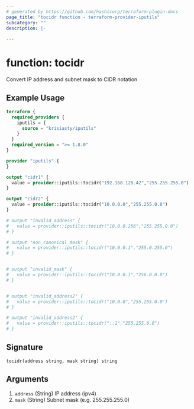 ```yaml
---
# generated by https://github.com/hashicorp/terraform-plugin-docs
page_title: "tocidr function - terraform-provider-iputils"
subcategory: ""
description: |-
  
---
```


# function: tocidr

Convert IP address and subnet mask to CIDR notation

## Example Usage

```terraform
terraform {
  required_providers {
    iputils = {
      source = "krisiasty/iputils"
    }
  }
  required_version = ">= 1.8.0"
}

provider "iputils" {
}

output "cidr1" {
  value = provider::iputils::tocidr("192.168.128.42","255.255.255.0")
}

output "cidr2" {
  value = provider::iputils::tocidr("10.0.0.0","255.255.0.0")
}

# output "invalid_address" {
#   value = provider::iputils::tocidr("10.0.0.256","255.255.0.0")
# }

# output "non_canonical_mask" {
#   value = provider::iputils::tocidr("10.0.0.1","255.0.255.0")
# }


# output "invalid_mask" {
#   value = provider::iputils::tocidr("10.0.0.1","256.0.0.0")
# }


# output "invalid_address2" {
#   value = provider::iputils::tocidr("10.0.0","255.255.0.0")
# }

# output "invalid_address2" {
#   value = provider::iputils::tocidr("::1","255.255.0.0")
# }
```

## Signature

<!-- signature generated by tfplugindocs -->
```text
tocidr(address string, mask string) string
```

## Arguments

<!-- arguments generated by tfplugindocs -->
1. `address` (String) IP address (ipv4)
1. `mask` (String) Subnet mask (e.g. 255.255.255.0)
